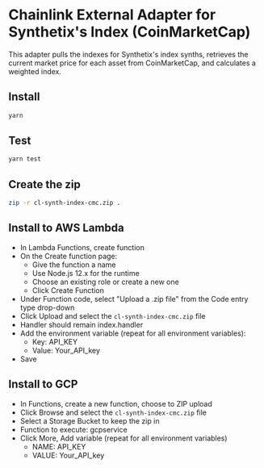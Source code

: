 # Chainlink External Adapter for Synthetix's Index (CoinMarketCap)

This adapter pulls the indexes for Synthetix's index synths, retrieves the current market price for each asset from CoinMarketCap, and calculates a weighted index.

## Install

```bash
yarn
```

## Test

```bash
yarn test
```

## Create the zip

```bash
zip -r cl-synth-index-cmc.zip .
```

## Install to AWS Lambda

- In Lambda Functions, create function
- On the Create function page:
  - Give the function a name
  - Use Node.js 12.x for the runtime
  - Choose an existing role or create a new one
  - Click Create Function
- Under Function code, select "Upload a .zip file" from the Code entry type drop-down
- Click Upload and select the `cl-synth-index-cmc.zip` file
- Handler should remain index.handler
- Add the environment variable (repeat for all environment variables):
  - Key: API_KEY
  - Value: Your_API_key
- Save


## Install to GCP

- In Functions, create a new function, choose to ZIP upload
- Click Browse and select the `cl-synth-index-cmc.zip` file
- Select a Storage Bucket to keep the zip in
- Function to execute: gcpservice
- Click More, Add variable (repeat for all environment variables)
  - NAME: API_KEY
  - VALUE: Your_API_key
